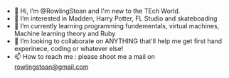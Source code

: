 - 👋 Hi, I’m @RowlingStoan and I'm new to the TEch World.
- 👀 I’m interested in Madden, Harry Potter, FL Studio and skateboading
- 🌱 I’m currently learning programming fundementals, virtual machines, Machine learning theory and Ruby 
- 💞️ I’m looking to collaborate on ANYTHING that'll help me get first hand experinece, coding or whatever else!
- 📫 How to reach me : please shoot me a mail on rowlingstoan@gmail.com

<!---
RowlingStoan/RowlingStoan is a ✨ special ✨ repository because its `README.md` (this file) appears on your GitHub profile.
You can click the Preview link to take a look at your changes.
--->
